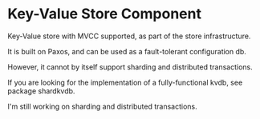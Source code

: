 # Key-Value Store Component

Key-Value store with MVCC supported, as part of the store infrastructure.

It is built on Paxos, and 
can be used as a fault-tolerant configuration db.

However, it cannot by itself support sharding and distributed
transactions.

If you are looking for the implementation of a fully-functional kvdb,
see package shardkvdb.

I'm still working on sharding and 
distributed transactions.

